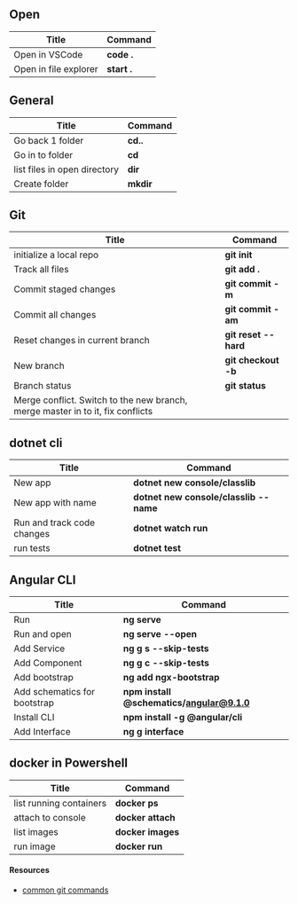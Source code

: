  ## Open
 | Title                 | Command     |
 | --------------------- | ----------- |
 | Open in VSCode        | **code .**  |
 | Open in file explorer | **start .** |

  ## General
 | Title                        | Command   |
 | ---------------------------- | --------- |
 | Go back 1 folder             | **cd..**  |
 | Go in to folder              | **cd**    |
 | list files in open directory | **dir**   |
 | Create folder                | **mkdir** |

## Git
 | Title                                                                          | Command              |
 | ------------------------------------------------------------------------------ | -------------------- |
 | initialize a local repo                                                        | **git init**         |
 | Track all files                                                                | **git add .**        |
 | Commit staged changes                                                          | **git commit -m**    |
 | Commit all changes                                                             | **git commit -am**   |
 | Reset changes in current branch                                                | **git reset --hard** |
 | New branch                                                                     | **git checkout -b**  |
 | Branch status                                                                  | **git status**       |
 | Merge conflict. Switch to the new branch, merge master in to it, fix conflicts |                      |

 ## dotnet cli
 | Title                      | Command                                |
 | -------------------------- | -------------------------------------- |
 | New app                    | **dotnet new console/classlib**        |
 | New app with name          | **dotnet new console/classlib --name** |
 | Run and track code changes | **dotnet watch run**                   |
 | run tests                  | **dotnet test**                        |

 ## Angular CLI
 | Title                        | Command                                   |
 | ---------------------------- | ----------------------------------------- |
 | Run                          | **ng serve**                              |
 | Run and open                 | **ng serve --open**                       |
 | Add Service                  | **ng g s --skip-tests**                   |
 | Add Component                | **ng g c --skip-tests**                   |
 | Add bootstrap                | **ng add ngx-bootstrap**                  |
 | Add schematics for bootstrap | **npm install @schematics/angular@9.1.0** |
 | Install CLI                  | **npm install -g @angular/cli**           |
 | Add Interface                | **ng g interface**                        |


## docker in Powershell
| Title                   | Command           |
| ----------------------- | ----------------- |
| list running containers | **docker ps**     |
| attach to console       | **docker attach** |
| list images             | **docker images** |
| run image               | **docker run**    |

#### Resources
- [common git commands]( http://guides.beanstalkapp.com/version-control/common-git-commands.html)

